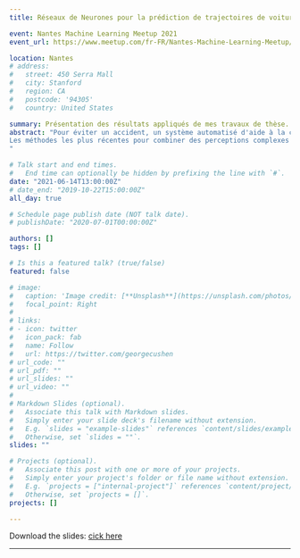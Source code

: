 ```yaml
---
title: Réseaux de Neurones pour la prédiction de trajectoires de voitures (Vehicle Motion Forecasting with Neural Networks)

event: Nantes Machine Learning Meetup 2021
event_url: https://www.meetup.com/fr-FR/Nantes-Machine-Learning-Meetup/events/278453140/

location: Nantes
# address:
#   street: 450 Serra Mall
#   city: Stanford
#   region: CA
#   postcode: '94305'
#   country: United States

summary: Présentation des résultats appliqués de mes travaux de thèse.
abstract: "Pour éviter un accident, un système automatisé d'aide à la conduite ou un système de conduite autonome doit être capable d'anticiper les mouvements des scènes routières. Plusieurs approches permettent cette capacité d’anticipation. La plus employée utilise un découpage en trois modules : Perception, Prédiction, Planification. La prédiction est une estimation de l'évolution du futur. Elle permet une planification qui anticipe les mouvements futurs dans sa prise de décision. La prédiction s’appuie sur la perception de la scène à l’aide de capteurs ainsi que des connaissances a priori sur les comportements des différents agents.
Les méthodes les plus récentes pour combiner des perceptions complexes avec l’apprentissage des comportements habituels emploient les réseaux de neurones. Plusieurs difficultés importantes se posent pour l’apprentissage statistique des scènes routières : l’imperfection des observations, les évènements rares, et les interdépendances ou interactions. Jean Mercat présentera les résultats de ses travaux de thèse portant en particulier sur ce dernier point. Il détaillera en particulier l’architecture «transformer» ou «auto-attention» qui est maintenant employée dans de nombreuses applications des réseaux de neurones.
"

# Talk start and end times.
#   End time can optionally be hidden by prefixing the line with `#`.
date: "2021-06-14T13:00:00Z"
# date_end: "2019-10-22T15:00:00Z"
all_day: true

# Schedule page publish date (NOT talk date).
# publishDate: "2020-07-01T00:00:00Z"

authors: []
tags: []

# Is this a featured talk? (true/false)
featured: false

# image:
#   caption: 'Image credit: [**Unsplash**](https://unsplash.com/photos/bzdhc5b3Bxs)'
#   focal_point: Right
# 
# links:
# - icon: twitter
#   icon_pack: fab
#   name: Follow
#   url: https://twitter.com/georgecushen
# url_code: ""
# url_pdf: ""
# url_slides: ""
# url_video: ""
# 
# Markdown Slides (optional).
#   Associate this talk with Markdown slides.
#   Simply enter your slide deck's filename without extension.
#   E.g. `slides = "example-slides"` references `content/slides/example-slides.md`.
#   Otherwise, set `slides = ""`.
slides: ""

# Projects (optional).
#   Associate this post with one or more of your projects.
#   Simply enter your project's folder or file name without extension.
#   E.g. `projects = ["internal-project"]` references `content/project/deep-learning/index.md`.
#   Otherwise, set `projects = []`.
projects: []

---
```


Download the slides: [cick here](/media/Meet-up_Nantes_pdf.pdf)

---
